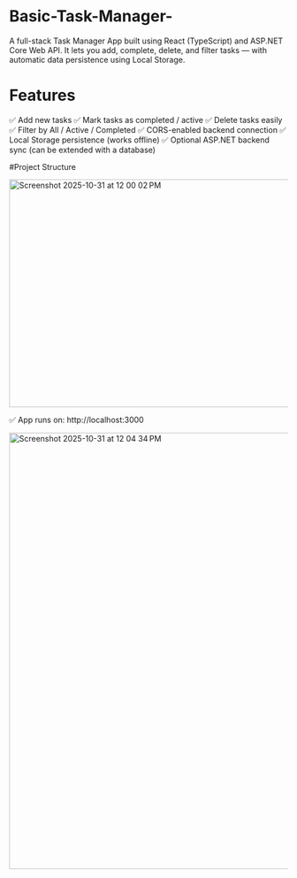 # Basic-Task-Manager-
A full-stack Task Manager App built using React (TypeScript) and ASP.NET Core Web API. It lets you add, complete, delete, and filter tasks — with automatic data persistence using Local Storage.
 
# Features
✅ Add new tasks
✅ Mark tasks as completed / active
✅ Delete tasks easily
✅ Filter by All / Active / Completed
✅ CORS-enabled backend connection
✅ Local Storage persistence (works offline)
✅ Optional ASP.NET backend sync (can be extended with a database)

#Project Structure

<img width="735" height="412" alt="Screenshot 2025-10-31 at 12 00 02 PM" src="https://github.com/user-attachments/assets/68498c35-635e-4533-8292-f93036c54ddb" />

  ✅ App runs on:
http://localhost:3000


<img width="1262" height="789" alt="Screenshot 2025-10-31 at 12 04 34 PM" src="https://github.com/user-attachments/assets/97e87ba8-6184-4f2b-b0e0-15efd3055945" />
